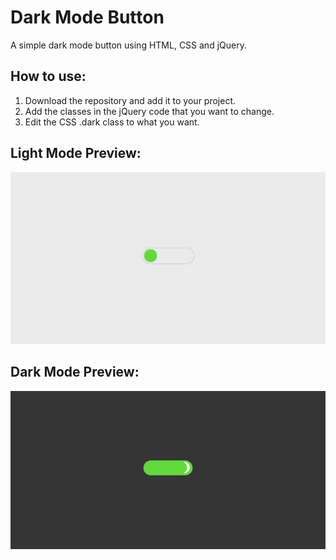 # Dark Mode Button
A simple dark mode button using HTML, CSS and jQuery.

## How to use:
1. Download the repository and add it to your project.
2. Add the classes in the jQuery code that you want to change.
3. Edit the CSS .dark class to what you want.

## Light Mode Preview:

![Light Mode Preview](https://github.com/the-jack-white/dark-mode-button/blob/master/img/screenshot1.jpg)

## Dark Mode Preview:

![Dark Mode Preview](https://github.com/the-jack-white/dark-mode-button/blob/master/img/screenshot2.jpg)
